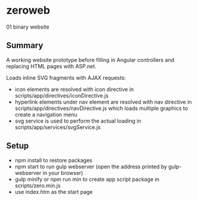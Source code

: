 # zeroweb
01 binary website

## Summary

A working website prototype before filling in Angular controllers and replacing HTML pages with ASP.net.

Loads inline SVG fragments with AJAX requests:
- icon elements are resolved with icon directive in scripts/app/directives/iconDirective.js
- hyperlink elements under nav element are resolved with nav directive in scripts/app/directives/navDirective.js which loads multiple graphics to create a navigation menu
- svg service is used to perform the actual loading in scripts/app/services/svgService.js

## Setup

- npm install to restore packages
- npm start to run gulp webserver (open the address printed by gulp-webserver in your browser)
- gulp minify or npm run min to create app script package in scripts/zero.min.js
- use index.htm as the start page